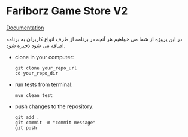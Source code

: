 # Fariborz Game Store V2
[Documentation](https://docs.google.com/document/d/1OahsSH1X6MmyersdhQ8q5-EWvrjDK_4ZxnWIyzjKmF4/edit?usp=sharing)

در این پروژه از شما می خواهیم هر آنچه در برنامه از طرف انواع کاربران به برنامه اضافه می شود ذخیره شود.
<ul>
<li>
clone in your computer: 

```
git clone your_repo_url
cd your_repo_dir
```
</li>

<li>
run tests from terminal:

```
mvn clean test
```
</li>

<li>
push changes to the repository:

```
git add . 
git commit -m "commit message"
git push
```
</li>
</ul>
